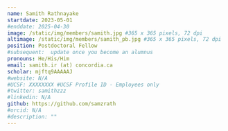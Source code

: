 ```yaml
--- 
name: Samith Rathnayake 
startdate: 2023-05-01 
#enddate: 2025-04-30 
image: /static/img/members/samith.jpg #365 x 365 pixels, 72 dpi
altimage: /static/img/members/samith_pb.jpg #365 x 365 pixels, 72 dpi
position: Postdoctoral Fellow 
#subsequent:  update once you become an alumnus
pronouns: He/His/Him 
email: samith.ir (at) concordia.ca
scholar: mjftq9AAAAAJ
#website: N/A
#UCSF: XXXXXXXX #UCSF Profile ID - Employees only
#twitter: samithzzz
#linkedin: N/A
github: https://github.com/samzrath
#orcid: N/A
#description: ""
---
```



